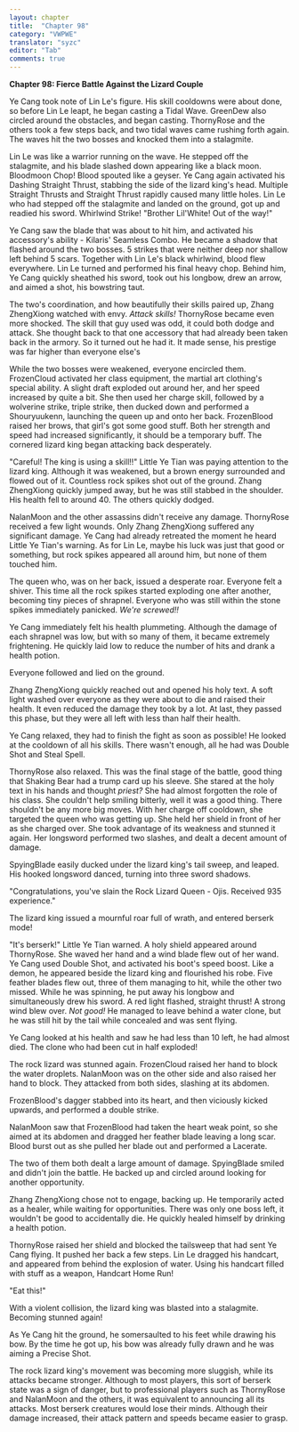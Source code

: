 ```yaml
---
layout: chapter
title:  "Chapter 98"
category: "VWPWE"
translator: "syzc"
editor: "Tab"
comments: true
---
```


**Chapter 98: Fierce Battle Against the Lizard Couple**
 
Ye Cang took note of Lin Le's figure. His skill cooldowns were about done, so before Lin Le leapt, he began casting a Tidal Wave. GreenDew also circled around the obstacles, and began casting. ThornyRose and the others took a few steps back, and two tidal waves came rushing forth again. The waves hit the two bosses and knocked them into a stalagmite. 
 
Lin Le was like a warrior running on the wave. He stepped off the stalagmite, and his blade slashed down appearing like a black moon. Bloodmoon Chop! Blood spouted like a geyser. Ye Cang again activated his Dashing Straight Thrust, stabbing the side of the lizard king's head. Multiple Straight Thrusts and Straight Thrust rapidly caused many little holes. Lin Le who had stepped off the stalagmite and landed on the ground, got up and readied his sword. Whirlwind Strike! "Brother Lil'White! Out of the way!"
 
Ye Cang saw the blade that was about to hit him, and activated his accessory's ability - Kilaris' Seamless Combo. He became a shadow that flashed around the two bosses. 5 strikes that were neither deep nor shallow left behind 5 scars. Together with Lin Le's black whirlwind, blood flew everywhere. Lin Le turned and performed his final heavy chop. Behind him, Ye Cang quickly sheathed his sword, took out his longbow, drew an arrow, and aimed a shot, his bowstring taut. 
 
The two's coordination, and how beautifully their skills paired up, Zhang ZhengXiong watched with envy. *Attack skills!* ThornyRose became even more shocked. The skill that guy used was odd, it could both dodge and attack. She thought back to that one accessory that had already been taken back in the armory. So it turned out he had it. It made sense, his prestige was far higher than everyone else's
 
While the two bosses were weakened, everyone encircled them. FrozenCloud activated her class equipment, the martial art clothing's special ability. A slight draft exploded out around her, and her speed increased by quite a bit. She then used her charge skill, followed by a wolverine strike, triple strike, then ducked down and performed a Shouryuukenn, launching the queen up and onto her back. FrozenBlood raised her brows, that girl's got some good stuff. Both her strength and speed had increased significantly, it should be a temporary buff. The cornered lizard king began attacking back desperately.
 
"Careful! The king is using a skill!!" Little Ye Tian was paying attention to the lizard king. Although it was weakened, but a brown energy surrounded and flowed out of it. Countless rock spikes shot out of the ground. Zhang ZhengXiong quickly jumped away, but he was still stabbed in the shoulder. His health fell to around 40. The others quickly dodged.
 
NalanMoon and the other assassins didn't receive any damage. ThornyRose received a few light wounds. Only Zhang ZhengXiong suffered any significant damage. Ye Cang had already retreated the moment he heard Little Ye Tian's warning. As for Lin Le, maybe his luck was just that good or something, but rock spikes appeared all around him, but none of them touched him.
 
The queen who, was on her back, issued a desperate roar. Everyone felt a shiver. This time all the rock spikes started exploding one after another, becoming tiny pieces of shrapnel. Everyone who was still within the stone spikes immediately panicked. *We're screwed!!*
 
Ye Cang immediately felt his health plummeting. Although the damage of each shrapnel was low, but with so many of them, it became extremely frightening. He quickly laid low to reduce the number of hits and drank a health potion.
 
Everyone followed and lied on the ground.
 
Zhang ZhengXiong quickly reached out and opened his holy text. A soft light washed over everyone as they were about to die and raised their health. It even reduced the damage they took by a lot. At last, they passed this phase, but they were all left with less than half their health.
 
Ye Cang relaxed, they had to finish the fight as soon as possible! He looked at the cooldown of all his skills. There wasn't enough, all he had was Double Shot and Steal Spell.
 
ThornyRose also relaxed. This was the final stage of the battle, good thing that Shaking Bear had a trump card up his sleeve. She stared at the holy text in his hands and thought *priest?* She had almost forgotten the role of his class. She couldn't help smiling bitterly, well it was a good thing. There shouldn't be any more big moves. With her charge off cooldown, she targeted the queen who was getting up. She held her shield in front of her as she charged over. She took advantage of its weakness and stunned it again. Her longsword performed two slashes, and dealt a decent amount of damage.
 
SpyingBlade easily ducked under the lizard king's tail sweep, and leaped. His hooked longsword danced, turning into three sword shadows.
 
"Congratulations, you've slain the Rock Lizard Queen - Ojis. Received 935 experience."
 
The lizard king issued a mournful roar full of wrath, and entered berserk mode!
 
"It's berserk!" Little Ye Tian warned. A holy shield appeared around ThornyRose. She waved her hand and a wind blade flew out of her wand. Ye Cang used Double Shot, and activated his boot's speed boost. Like a demon, he appeared beside the lizard king and flourished his robe. Five feather blades flew out, three of them managing to hit, while the other two missed. While he was spinning, he put away his longbow and simultaneously drew his sword. A red light flashed, straight thrust! A strong wind blew over. *Not good!* He managed to leave behind a water clone, but he was still hit by the tail while concealed and was sent flying.
 
Ye Cang looked at his health and saw he had less than 10 left, he had almost died. The clone who had been cut in half exploded!
 
The rock lizard was stunned again. FrozenCloud raised her hand to block the water droplets. NalanMoon was on the other side and also raised her hand to block. They attacked from both sides, slashing at its abdomen.
 
FrozenBlood's dagger stabbed into its heart, and then viciously kicked upwards, and performed a double strike. 
 
NalanMoon saw that FrozenBlood had taken the heart weak point, so she aimed at its abdomen and dragged her feather blade leaving a long scar. Blood burst out as she pulled her blade out and performed a Lacerate.
 
The two of them both dealt a large amount of damage. SpyingBlade smiled and didn't join the battle. He backed up and circled around looking for another opportunity.
 
Zhang ZhengXiong chose not to engage, backing up. He temporarily acted as a healer, while waiting for opportunities. There was only one boss left, it wouldn't be good to accidentally die. He quickly healed himself by drinking a health potion.
 
ThornyRose raised her shield and blocked the tailsweep that had sent Ye Cang flying. It pushed her back a few steps. Lin Le dragged his handcart, and appeared from behind the explosion of water. Using his handcart filled with stuff as a weapon, Handcart Home Run!
 
"Eat this!"
 
With a violent collision, the lizard king was blasted into a stalagmite. Becoming stunned again!
 
As Ye Cang hit the ground, he somersaulted to his feet while drawing his bow. By the time he got up, his bow was already fully drawn and he was aiming a Precise Shot. 
 
The rock lizard king's movement was becoming more sluggish, while its attacks became stronger. Although to most players, this sort of berserk state was a sign of danger, but to professional players such as ThornyRose and NalanMoon and the others, it was equivalent to announcing all its attacks. Most berserk creatures would lose their minds. Although their damage increased, their attack pattern and speeds became easier to grasp.
